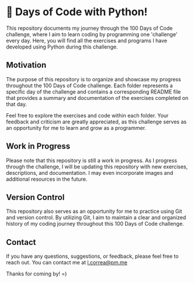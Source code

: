 # 💯 Days of Code with Python!

This repository documents my journey through the 100 Days of Code challenge, where I aim to learn coding by programming one 'challenge' every day. Here, you will find all the exercises and programs I have developed using Python during this challenge.

## Motivation

The purpose of this repository is to organize and showcase my progress throughout the 100 Days of Code challenge. Each folder represents a specific day of the challenge and contains a corresponding README file that provides a summary and documentation of the exercises completed on that day.

Feel free to explore the exercises and code within each folder. Your feedback and criticism are greatly appreciated, as this challenge serves as an opportunity for me to learn and grow as a programmer.

## Work in Progress

Please note that this repository is still a work in progress. As I progress through the challenge, I will be updating this repository with new exercises, descriptions, and documentation. I may even incorporate images and additional resources in the future.

## Version Control

This repository also serves as an opportunity for me to practice using Git and version control. By utilizing Git, I aim to maintain a clear and organized history of my coding journey throughout this 100 Days of Code challenge.

## Contact

If you have any questions, suggestions, or feedback, please feel free to reach out. You can contact me at l.correa@pm.me

Thanks for coming by! =)
